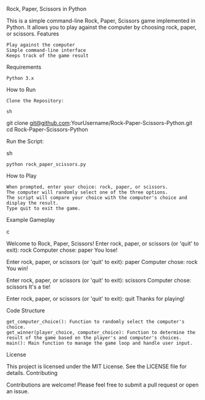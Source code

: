 Rock, Paper, Scissors in Python

This is a simple command-line Rock, Paper, Scissors game implemented in Python. It allows you to play against the computer by choosing rock, paper, or scissors.
Features

    Play against the computer
    Simple command-line interface
    Keeps track of the game result

Requirements

    Python 3.x

How to Run

    Clone the Repository:

    sh

git clone git@github.com:YourUsername/Rock-Paper-Scissors-Python.git
cd Rock-Paper-Scissors-Python

Run the Script:

sh

    python rock_paper_scissors.py

How to Play

    When prompted, enter your choice: rock, paper, or scissors.
    The computer will randomly select one of the three options.
    The script will compare your choice with the computer's choice and display the result.
    Type quit to exit the game.

Example Gameplay

c

Welcome to Rock, Paper, Scissors!
Enter rock, paper, or scissors (or 'quit' to exit): rock
Computer chose: paper
You lose!

Enter rock, paper, or scissors (or 'quit' to exit): paper
Computer chose: rock
You win!

Enter rock, paper, or scissors (or 'quit' to exit): scissors
Computer chose: scissors
It's a tie!

Enter rock, paper, or scissors (or 'quit' to exit): quit
Thanks for playing!

Code Structure

    get_computer_choice(): Function to randomly select the computer's choice.
    get_winner(player_choice, computer_choice): Function to determine the result of the game based on the player's and computer's choices.
    main(): Main function to manage the game loop and handle user input.

License

This project is licensed under the MIT License. See the LICENSE file for details.
Contributing

Contributions are welcome! Please feel free to submit a pull request or open an issue.